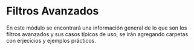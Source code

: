 ﻿# Filtros Avanzados

En este módulo se encontrará una información general de lo que son los filtros avanzados y sus casos típicos de uso, se irán agregando carpetas con erjecicios y ejemplos prácticos.
